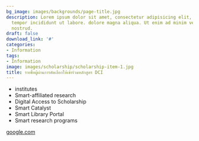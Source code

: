 ```yaml
---
bg_image: images/backgrounds/page-title.jpg
description: Lorem ipsum dolor sit amet, consectetur adipisicing elit, sed do eiusmod
  tempor incididunt ut labore. dolore magna aliqua. Ut enim ad minim veniam, quis
  nostrud.
draft: false
download_link: '#'
categories:
- Information
tags:
- Information
image: images/scholarship/scholarship-item-1.jpg
title: รายชื่อผู้ผ่านการคัดเลือกให้เข้าร่วมหลักสูตร DCI
---
```


* institutes
* Smart-affiliated research
* Digital Access to Scholarship
* Smart Catalyst
* Smart Library Portal
* Smart research programs

[google.com](www.google.com)